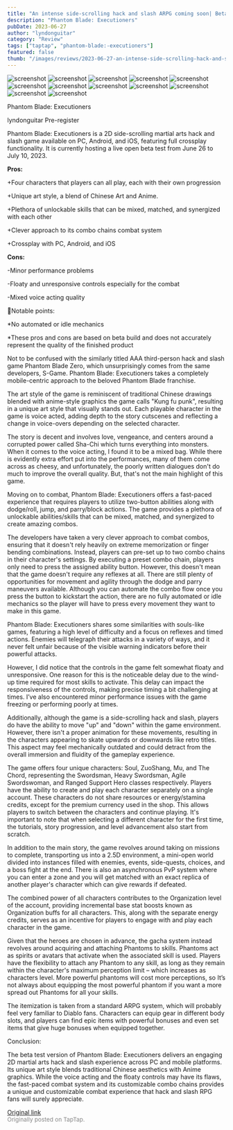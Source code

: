 ```yaml
---
title: "An intense side-scrolling hack and slash ARPG coming soon| Beta Review - Phantom Blade: Executioners"
description: "Phantom Blade: Executioners"
pubDate: 2023-06-27
author: "lyndonguitar"
category: "Review"
tags: ["taptap", "phantom-blade:-executioners"]
featured: false
thumb: "/images/reviews/2023-06-27-an-intense-side-scrolling-hack-and-slash-arpg-coming-soon-beta-review---phantom-blade-exe-0.avif"
---
```


<div class="gallery">
  <img src="/images/reviews/2023-06-27-an-intense-side-scrolling-hack-and-slash-arpg-coming-soon-beta-review---phantom-blade-exe-0.avif" alt="screenshot" />
  <img src="/images/reviews/2023-06-27-an-intense-side-scrolling-hack-and-slash-arpg-coming-soon-beta-review---phantom-blade-exe-1.avif" alt="screenshot" />
  <img src="/images/reviews/2023-06-27-an-intense-side-scrolling-hack-and-slash-arpg-coming-soon-beta-review---phantom-blade-exe-2.avif" alt="screenshot" />
  <img src="/images/reviews/2023-06-27-an-intense-side-scrolling-hack-and-slash-arpg-coming-soon-beta-review---phantom-blade-exe-3.avif" alt="screenshot" />
  <img src="/images/reviews/2023-06-27-an-intense-side-scrolling-hack-and-slash-arpg-coming-soon-beta-review---phantom-blade-exe-4.avif" alt="screenshot" />
  <img src="/images/reviews/2023-06-27-an-intense-side-scrolling-hack-and-slash-arpg-coming-soon-beta-review---phantom-blade-exe-5.avif" alt="screenshot" />
  <img src="/images/reviews/2023-06-27-an-intense-side-scrolling-hack-and-slash-arpg-coming-soon-beta-review---phantom-blade-exe-6.avif" alt="screenshot" />
  <img src="/images/reviews/2023-06-27-an-intense-side-scrolling-hack-and-slash-arpg-coming-soon-beta-review---phantom-blade-exe-7.avif" alt="screenshot" />
  <img src="/images/reviews/2023-06-27-an-intense-side-scrolling-hack-and-slash-arpg-coming-soon-beta-review---phantom-blade-exe-8.avif" alt="screenshot" />
  <img src="/images/reviews/2023-06-27-an-intense-side-scrolling-hack-and-slash-arpg-coming-soon-beta-review---phantom-blade-exe-9.avif" alt="screenshot" />
  <img src="/images/reviews/2023-06-27-an-intense-side-scrolling-hack-and-slash-arpg-coming-soon-beta-review---phantom-blade-exe-10.avif" alt="screenshot" />
  <img src="/images/reviews/2023-06-27-an-intense-side-scrolling-hack-and-slash-arpg-coming-soon-beta-review---phantom-blade-exe-11.avif" alt="screenshot" />
</div>

Phantom Blade: Executioners

lyndonguitar
Pre-register

Phantom Blade: Executioners is a 2D side-scrolling martial arts hack and slash game available on PC, Android, and iOS, featuring full crossplay functionality. It is currently hosting a live open beta test from June 26 to July 10, 2023.


**Pros:**


+Four characters that players can all play, each with their own progression

+Unique art style, a blend of Chinese Art and Anime.

+Plethora of unlockable skills that can be mixed, matched, and synergized with each other

+Clever approach to its combo chains combat system

+Crossplay with PC, Android, and iOS


**Cons:**


-Minor performance problems

-Floaty and unresponsive controls especially for the combat

-Mixed voice acting quality

📝Notable points:

*No automated or idle mechanics

*These pros and cons are based on beta build and does not accurately represent the quality of the finished product

Not to be confused with the similarly titled AAA third-person hack and slash game Phantom Blade Zero, which unsurprisingly comes from the same developers, S-Game. Phantom Blade: Executioners takes a completely mobile-centric approach to the beloved Phantom Blade franchise.

The art style of the game is reminiscent of traditional Chinese drawings blended with anime-style graphics the game calls "Kung fu punk", resulting in a unique art style that visually stands out. Each playable character in the game is voice acted, adding depth to the story cutscenes and reflecting a change in voice-overs depending on the selected character.

The story is decent and involves love, vengeance, and centers around a corrupted power called Sha-Chi which turns everything into monsters. When it comes to the voice acting, I found it to be a mixed bag. While there is evidently extra effort put into the performances, many of them come across as cheesy, and unfortunately, the poorly written dialogues don't do much to improve the overall quality. But, that's not the main highlight of this game.

Moving on to combat, Phantom Blade: Executioners offers a fast-paced  experience that requires players to utilize two-button abilities along with dodge/roll, jump, and parry/block actions. The game provides a plethora of unlockable abilities/skills that can be mixed, matched, and synergized to create amazing combos.

The developers have taken a very clever approach to combat combos, ensuring that it doesn't rely heavily on extreme memorization or finger bending combinations. Instead, players can pre-set up to two combo chains in their character's settings. By executing a preset combo chain, players only need to press the assigned ability button. However, this doesn't mean that the game doesn't require any reflexes at all. There are still plenty of opportunities for movement and agility through the dodge and parry maneuvers available. Although you can automate the combo flow once you press the button to kickstart the action, there are no fully automated or idle mechanics so the player will have to press every movement they want to make in this game.

Phantom Blade: Executioners shares some similarities with souls-like games, featuring a high level of difficulty and a focus on reflexes and timed actions. Enemies will telegraph their attacks in a variety of ways, and it never felt unfair because of the visible warning indicators before their powerful attacks.

However, I did notice that the controls in the game felt somewhat floaty and unresponsive. One reason for this is the noticeable delay due to the wind-up time required for most skills to activate. This delay can impact the responsiveness of the controls, making precise timing a bit challenging at times. I’ve also encountered minor performance issues with the game freezing or performing poorly at times.

Additionally, although the game is a side-scrolling hack and slash, players do have the ability to move "up" and "down" within the game environment. However, there isn't a proper animation for these movements, resulting in the characters appearing to skate upwards or downwards like retro titles. This aspect may feel mechanically outdated and could detract from the overall immersion and fluidity of the gameplay experience.

The game offers four unique characters: Soul, ZuoShang, Mu, and The Chord, representing the Swordsman, Heavy Swordsman, Agile Swordswoman, and Ranged Support Hero classes respectively. Players have the ability to create and play each character separately on a single account. These characters do not share resources or energy/stamina credits, except for the premium currency used in the shop. This allows players to switch between the characters and continue playing. It's important to note that when selecting a different character for the first time, the tutorials, story progression, and level advancement also start from scratch.

In addition to the main story, the game revolves around taking on missions to complete, transporting us into a 2.5D environment, a mini-open world divided into instances filled with enemies, events, side-quests, choices, and a boss fight at the end. There is also an asynchronous PvP system where you can enter a zone and you will get matched with an exact replica of another player's character which can give rewards if defeated.

The combined power of all characters contributes to the Organization level of the account, providing incremental base stat boosts known as Organization buffs for all characters. This, along with the separate energy credits, serves as an incentive for players to engage with and play each character in the game.

Given that the heroes are chosen in advance, the gacha system instead revolves around acquiring and attaching Phantoms to skills. Phantoms act as spirits or avatars that activate when the associated skill is used. Players have the flexibility to attach any Phantom to any skill, as long as they remain within the character's maximum perception limit – which increases as characters level. More powerful phantoms will cost more perceptions, so It’s not always about equipping the most powerful phantom if you want a more spread out Phantoms for all your skills.

The itemization is taken from a standard ARPG system, which will probably feel very familiar to Diablo fans. Characters can equip gear in different body slots, and players can find epic items with powerful bonuses and even set items that give huge bonuses when equipped together.

Conclusion:

The beta test version of Phantom Blade: Executioners delivers an engaging 2D martial arts hack and slash experience across PC and mobile platforms. Its unique art style blends traditional Chinese aesthetics with Anime graphics. While the voice acting and the floaty controls may have its flaws, the fast-paced combat system and its customizable combo chains provides a unique and customizable combat experience that hack and slash RPG fans will surely appreciate.

[Original link](https://www.taptap.io/post/5913819)<br><span style="font-size: 0.95em; color: #888;">Originally posted on TapTap.</span>
